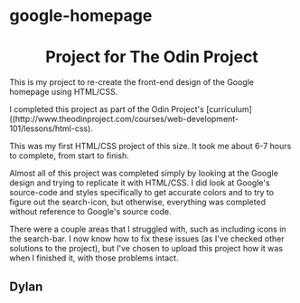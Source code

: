 # google-homepage
<h1 style="text-align: center;">Project for The Odin Project</h1>

<p>This is my project to re-create the front-end design of the Google homepage using HTML/CSS.</p>

<p>I completed this project as part of the Odin Project's [curriculum]((http://www.theodinproject.com/courses/web-development-101/lessons/html-css).</p>

<p>This was my first HTML/CSS project of this size. It took me about 6-7 hours to complete, from start to finish.</p>

<p>Almost all of this project was completed simply by looking at the Google design and trying to replicate it with HTML/CSS. 
I did look at Google's source-code and styles specifically to get accurate colors and to try to figure out the search-icon,
 but otherwise, everything was completed without reference to Google's source code.</p> 

<p>There were a couple areas that I struggled with, such as including icons in the search-bar. I now know how to fix these issues (as I've checked other solutions to the project),
 but I've chosen to upload this project how it was when I finished it, with those problems intact.</p>

## Dylan


